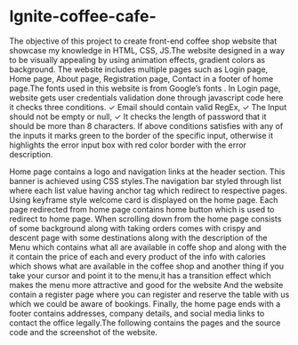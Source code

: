 # Ignite-coffee-cafe-

<p>The objective of this project to create front-end coffee shop website that showcase my knowledge in HTML, CSS, JS.The website designed in a way to be visually appealing by using animation effects, gradient colors as background.
The website includes multiple pages such as Login page, Home page, About page, Registration page, Contact in a footer of home page.The fonts used in this website is from Google’s fonts .
In Login page, website gets user credentials validation done through javascript code here it checks three conditions.
✓ Email should contain valid RegEx,
✓ The Input should not be empty or null,
✓ It checks the length of password that it should be more than 8 characters.
If above conditions satisfies with any of the inputs it marks green to the border of the specific input, otherwise it highlights the error input box with red color border with the error description.

Home page contains a logo and navigation links at the header section. This banner is achieved using CSS styles.The navigation bar styled through list where each list value having anchor tag which redirect to respective pages. Using keyframe style welcome card is displayed on the home page.
Each page redirected from home page contains home button which is used to redirect to home page. When scrolling down from the home page consists of some background along with taking orders comes with crispy and descent page with some destinations along with the description of the Menu which contains what all are available in coffe shop and along with the it contain the price of each and every product of the info with calories which shows what are available in the coffee shop and another thing if you take your cursor and point it to the menu,it has a transition effect which makes the menu more attractive and good for the website And the website contain a register page where you can register and reserve the table with us which we could be aware of bookings.
​Finally, the home page ends with a footer contains addresses, company details, and social media links to contact the office legally.The following  contains the pages and the source code and the screenshot of the website.
 
 </p>
